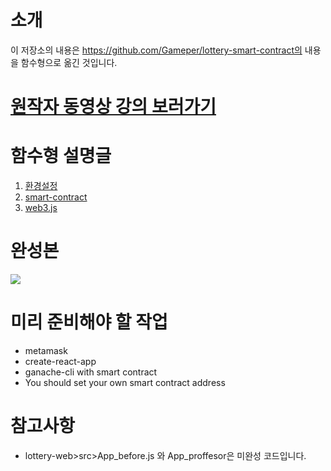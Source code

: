 # 소개

이 저장소의 내용은 https://github.com/Gameper/lottery-smart-contract의 내용을 함수형으로 옮긴 것입니다.

# [원작자 동영상 강의 보러가기](https://www.youtube.com/watch?v=Ud3_OrxNPDg&list=PLlYCl1UOH8dheHS4vHOpPoHwq4Qi0R7WM)



# 함수형 설명글
 
1. [환경설정](https://velog.io/@nara7875/lottery-Dapp%EA%B0%9C%EB%B0%9C-%EB%94%B0%EB%9D%BC%ED%95%98%EA%B8%B0-1%EB%8B%A8%EA%B3%84)
2. [smart-contract](https://velog.io/@nara7875/2%EA%B0%95)
3. [web3.js](https://velog.io/@nara7875/3%EA%B0%95-web%EB%A7%8C%EB%93%A4%EA%B8%B0)

# 완성본

<img src="https://media.vlpt.us/images/nara7875/post/9241e3bc-11bf-48f5-bf2a-03231d044373/%EC%9D%B4%EB%8D%94%EC%B5%9C%EC%A2%85%EB%85%B9%ED%99%94.gif">

# 미리 준비해야 할 작업

- metamask
- create-react-app
- ganache-cli with smart contract
- You should set your own smart contract address

# 참고사항

- lottery-web>src>App_before.js 와 App_proffesor은 미완성 코드입니다.